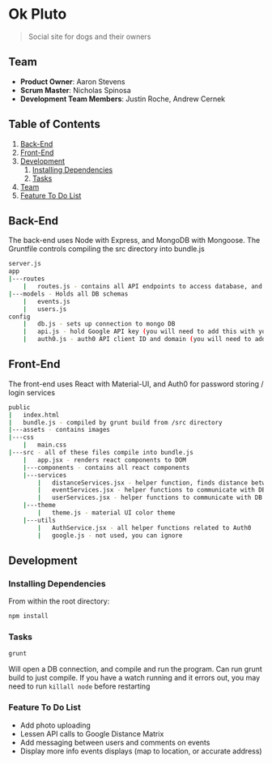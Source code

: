 # Ok Pluto

> Social site for dogs and their owners

## Team

  - __Product Owner__: Aaron Stevens
  - __Scrum Master__: Nicholas Spinosa
  - __Development Team Members__: Justin Roche, Andrew Cernek

## Table of Contents

1. [Back-End](#Back-End)
1. [Front-End](#Front-End)
1. [Development](#development)
    1. [Installing Dependencies](#installing-dependencies)
    1. [Tasks](#tasks)
1. [Team](#team)
1. [Feature To Do List](#Feature-To-Do-List)

## Back-End

The back-end uses Node with Express, and MongoDB with Mongoose. The Gruntfile controls compiling the src directory into bundle.js

```sh
server.js
app
|---routes 
    |   routes.js - contains all API endpoints to access database, and outside APIs
|---models - Holds all DB schemas
    |   events.js
    |   users.js
config
    |   db.js - sets up connection to mongo DB
    |   api.js - hold Google API key (you will need to add this with your own key) - most Google API communication is through script tag in index.html
    |   auth0.js - auth0 API client ID and domain (you will need to add this with your own info) - utilized on front end
```

## Front-End

The front-end uses React with Material-UI, and Auth0 for password storing / login services

```sh
public
|   index.html
|   bundle.js - compiled by grunt build from /src directory
|---assets - contains images
|---css
    |   main.css
|---src - all of these files compile into bundle.js
    |   app.jsx - renders react components to DOM
    |---components - contains all react components
    |---services
        |   distanceServices.jsx - helper function, finds distance between user and other users or meetups
        |   eventServices.jsx - helper functions to communicate with DB
        |   userServices.jsx - helper functions to communicate with DB
    |---theme
        |   theme.js - material UI color theme
    |---utils
        |   AuthService.jsx - all helper functions related to Auth0
        |   google.js - not used, you can ignore
```

## Development
### Installing Dependencies

From within the root directory:

```sh
npm install
```

### Tasks

```sh
grunt
```

Will open a DB connection, and compile and run the program. Can run grunt build to just compile. If you have a watch running and it errors out, you may need to run `killall node` before restarting

### Feature To Do List

* Add photo uploading
* Lessen API calls to Google Distance Matrix
* Add messaging between users and comments on events
* Display more info events displays (map to location, or accurate address)

